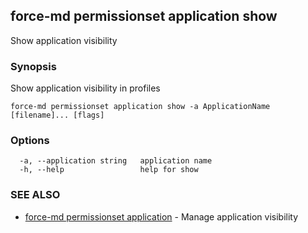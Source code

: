## force-md permissionset application show

Show application visibility

### Synopsis

Show application visibility in profiles

```
force-md permissionset application show -a ApplicationName [filename]... [flags]
```

### Options

```
  -a, --application string   application name
  -h, --help                 help for show
```

### SEE ALSO

* [force-md permissionset application](force-md_permissionset_application.md)	 - Manage application visibility

